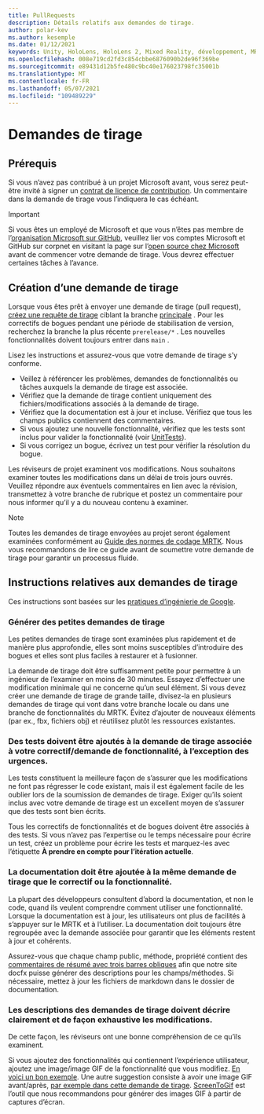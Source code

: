 ```yaml
---
title: PullRequests
description: Détails relatifs aux demandes de tirage.
author: polar-kev
ms.author: kesemple
ms.date: 01/12/2021
keywords: Unity, HoloLens, HoloLens 2, Mixed Reality, développement, MRTK, demande de tirage
ms.openlocfilehash: 008e719cd2fd3c854cbbe6876090b2de96f369be
ms.sourcegitcommit: e89431d12b5fe480c9bc40e176023798fc35001b
ms.translationtype: MT
ms.contentlocale: fr-FR
ms.lasthandoff: 05/07/2021
ms.locfileid: "109489229"
---
```

# <a name="pull-requests"></a>Demandes de tirage

## <a name="prerequisites"></a>Prérequis

Si vous n’avez pas contribué à un projet Microsoft avant, vous serez peut-être invité à signer un [contrat de licence de contribution](https://cla.microsoft.com/).
Un commentaire dans la demande de tirage vous l’indiquera le cas échéant.

> [!IMPORTANT]
> Si vous êtes un employé de Microsoft et que vous n’êtes pas membre de l’[organisation Microsoft sur GitHub](https://github.com/Microsoft), veuillez lier vos comptes Microsoft et GitHub sur corpnet en visitant la page sur l’[open source chez Microsoft](https://opensource.microsoft.com/) avant de commencer votre demande de tirage. Vous devrez effectuer certaines tâches à l’avance.

## <a name="creating-a-pull-request"></a>Création d’une demande de tirage

Lorsque vous êtes prêt à envoyer une demande de tirage (pull request), [créez une requête de tirage](https://github.com/microsoft/MixedRealityToolkit-Unity/compare/main...main?expand=1) ciblant la branche [principale](https://github.com/microsoft/mixedrealitytoolkit-unity/tree/main) . Pour les correctifs de bogues pendant une période de stabilisation de version, recherchez la branche la plus récente `prerelease/*` . Les nouvelles fonctionnalités doivent toujours entrer dans `main` .

Lisez les instructions et assurez-vous que votre demande de tirage s’y conforme.

* Veillez à référencer les problèmes, demandes de fonctionnalités ou tâches auxquels la demande de tirage est associée.
* Vérifiez que la demande de tirage contient uniquement des fichiers/modifications associés à la demande de tirage.
* Vérifiez que la documentation est à jour et incluse. Vérifiez que tous les champs publics contiennent des commentaires.
* Si vous ajoutez une nouvelle fonctionnalité, vérifiez que les tests sont inclus pour valider la fonctionnalité (voir [UnitTests](../contributing/unit-tests.md)).
* Si vous corrigez un bogue, écrivez un test pour vérifier la résolution du bogue.

Les réviseurs de projet examinent vos modifications. Nous souhaitons examiner toutes les modifications dans un délai de trois jours ouvrés. Veuillez répondre aux éventuels commentaires en lien avec la révision, transmettez à votre branche de rubrique et postez un commentaire pour nous informer qu’il y a du nouveau contenu à examiner.

> [!NOTE]
> Toutes les demandes de tirage envoyées au projet seront également examinées conformément au [Guide des normes de codage MRTK](../contributing/coding-guidelines.md). Nous vous recommandons de lire ce guide avant de soumettre votre demande de tirage pour garantir un processus fluide.

## <a name="pull-request-guidelines"></a>Instructions relatives aux demandes de tirage

Ces instructions sont basées sur les [pratiques d’ingénierie de Google](https://google.github.io/eng-practices/review/developer/small-cls.html).

### <a name="keep-pull-requests-small"></a>Générer des petites demandes de tirage

Les petites demandes de tirage sont examinées plus rapidement et de manière plus approfondie, elles sont moins susceptibles d’introduire des bogues et elles sont plus faciles à restaurer et à fusionner.

La demande de tirage doit être suffisamment petite pour permettre à un ingénieur de l’examiner en moins de 30 minutes. Essayez d’effectuer une modification minimale qui ne concerne qu’un seul élément. Si vous devez créer une demande de tirage de grande taille, divisez-la en plusieurs demandes de tirage qui vont dans votre branche locale ou dans une branche de fonctionnalités du MRTK. Évitez d’ajouter de nouveaux éléments (par ex., fbx, fichiers obj) et réutilisez plutôt les ressources existantes.

### <a name="tests-should-be-added-in-the-same-pr-as-your-fix--feature-except-for-emergencies"></a>Des tests doivent être ajoutés à la demande de tirage associée à votre correctif/demande de fonctionnalité, à l’exception des urgences.

Les tests constituent la meilleure façon de s’assurer que les modifications ne font pas régresser le code existant, mais il est également facile de les oublier lors de la soumission de demandes de tirage. Exiger qu’ils soient inclus avec votre demande de tirage est un excellent moyen de s’assurer que des tests sont bien écrits.

Tous les correctifs de fonctionnalités et de bogues doivent être associés à des tests. Si vous n’avez pas l’expertise ou le temps nécessaire pour écrire un test, créez un problème pour écrire les tests et marquez-les avec l’étiquette **À prendre en compte pour l’itération actuelle**.

### <a name="documentation-should-be-added-in-the-same-pull-request-as-a-fix--feature"></a>La documentation doit être ajoutée à la même demande de tirage que le correctif ou la fonctionnalité.

La plupart des développeurs consultent d’abord la documentation, et non le code, quand ils veulent comprendre comment utiliser une fonctionnalité. Lorsque la documentation est à jour, les utilisateurs ont plus de facilités à s’appuyer sur le MRTK et à l’utiliser.  La documentation doit toujours être regroupée avec la demande associée pour garantir que les éléments restent à jour et cohérents.

Assurez-vous que chaque champ public, méthode, propriété contient des [commentaires de résumé avec trois barres obliques](https://dotnet.github.io/docfx/spec/triple_slash_comments_spec.html) afin que notre site docfx puisse générer des descriptions pour les champs/méthodes. Si nécessaire, mettez à jour les fichiers de markdown dans le dossier de documentation.

### <a name="pull-request-descriptions-should-clearly-and-completely-describe-changes"></a>Les descriptions des demandes de tirage doivent décrire clairement et de façon exhaustive les modifications.

De cette façon, les réviseurs ont une bonne compréhension de ce qu’ils examinent.

Si vous ajoutez des fonctionnalités qui contiennent l’expérience utilisateur, ajoutez une image/image GIF de la fonctionnalité que vous modifiez. [En voici un bon exemple](https://github.com/microsoft/MixedRealityToolkit-Unity/pull/4532). Une autre suggestion consiste à avoir une image GIF avant/après, [par exemple dans cette demande de tirage](https://github.com/microsoft/MixedRealityToolkit-Unity/pull/5896). [ScreenToGif](https://www.screentogif.com/) est l’outil que nous recommandons pour générer des images GIF à partir de captures d’écran.
